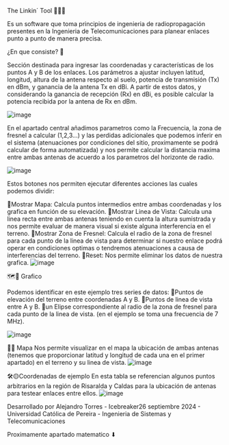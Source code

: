 The Linkin´ Tool 📡📡📡

Es un software que toma principios de ingenieria de radiopropagación presentes en la Ingenieria de Telecomunicaciones para planear enlaces punto a punto de manera precisa.

¿En que consiste? 🔻

Sección destinada para ingresar las coordenadas y características de los puntos A y B de los enlaces. Los parámetros a ajustar incluyen latitud, longitud, altura de la antena respecto al suelo, potencia de transmisión (Tx) en dBm, y ganancia de la antena Tx en dBi. A partir de estos datos, y considerando la ganancia de recepción (Rx) en dBi, es posible calcular la potencia recibida por la antena de Rx en dBm.

![image](https://github.com/user-attachments/assets/f818c37c-87bc-43c8-8cda-be3e1f6d6057)

En el apartado central añadimos parametros como la Frecuencia, la zona de fresnel a calcular (1,2,3...) y las perdidas adicionales que podemos inferir en el sistema (atenuaciones por condiciones del sitio, proximamente se podrá calcular de forma automatizada) y nos permite calcular la distancia maxima entre ambas antenas de acuerdo a los parametros del horizonte de radio.

![image](https://github.com/user-attachments/assets/d945b7cd-469f-4d8c-9f0f-a45a363cac70)

Estos botones nos permiten ejecutar diferentes acciones las cuales podemos dividir:

📌Mostrar Mapa: Calcula puntos intermedios entre ambas coordenadas y los grafica en función de su elevación.
📌Mostrar Linea de Vista: Calcula una linea recta entre ambas antenas teniendo en cuenta la altura sumistrada y nos permite evaluar de manera visual si existe alguna interferencia en el terreno.
📌Mostrar Zona de Fresnel: Calcula el radio de la zona de fresnel para cada punto de la linea de vista para determinar si nuestro enlace podrá operar en condiciones optimas o tendremos atenuaciones a causa de interferencias del terreno. 
📌Reset: Nos permite eliminar los datos de nuestra grafica.
![image](https://github.com/user-attachments/assets/603b2b8a-6c23-482e-b455-a9a41a1253f7)

🗺📍 Grafico

Podemos identificar en este ejemplo tres series de datos:
🔹Puntos de elevación del terreno entre coordenadas A y B.
🔹Puntos de linea de vista entre A y B.
🔹un Elipse correspondiente al radio de la zona de fresnel para cada punto de la linea de vista. (en el ejemplo se toma una frecuencia de 7 MHz).

![image](https://github.com/user-attachments/assets/b5ae9d5b-8a43-4490-b873-422063726cff)

🎯🔰 Mapa
Nos permite visualizar en el mapa la ubicación de ambas antenas (tenemos que proporcionar latitud y longitud de cada una en el primer apartado) en el terreno y su linea de vista.
![image](https://github.com/user-attachments/assets/e7550033-401a-4761-868d-62a3d910e3a1)

🛠🟡Coordenadas de ejemplo
En esta tabla se referencian algunos puntos arbitrarios en la región de Risaralda y Caldas para la ubicación de antenas para testear enlaces entre ellos.
![image](https://github.com/user-attachments/assets/43139af3-7574-471b-8302-72e6f5ceaa08)

Desarrollado por Alejandro Torres - Icebreaker26 septiembre 2024 - Universidad Católica de Pereira - Ingenieria de Sistemas y Telecomunicaciones

Proximamente apartado matematico ⬇






